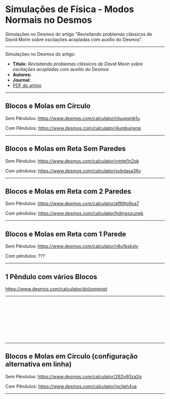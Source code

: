 # Simulações de Física - Modos Normais no Desmos
Simulações no Desmos do artigo "Revisitando problemas clássicos de David Morin sobre oscilações acopladas com auxílio do Desmos".

<hr>
Simulações no Desmos do artigo:
<ul>
<li><b>Título:</b> <i>Revisitando problemas clássicos de David Morin sobre oscilações acopladas com auxílio do Desmos</i></li>
<li><b>Autores:</b> </li>
<li><b>Journal:</b> </li>
<li><a href="normal_modes.pdf">PDF do artigo</a></li>
</ul>

<hr>
<H2>Blocos e Molas em Círculo</H2>

Sem Pêndulos: https://www.desmos.com/calculator/nlsuegmb1u

Com Pêndulos: https://www.desmos.com/calculator/4umbujrenq

<hr>
<H2>Blocos e Molas em Reta Sem Paredes</H2>

Sem Pêndulos: https://www.desmos.com/calculator/ymtet1n2ok

Com pêndulos: https://www.desmos.com/calculator/svbdasa36y

<hr>
<H2>Blocos e Molas em Reta com 2 Paredes</H2>

Sem Pêndulos: https://www.desmos.com/calculator/af89tg9xa7

Com pêndulos: https://www.desmos.com/calculator/hdmgxzuzwk

<hr>
<H2>Blocos e Molas em Reta com 1 Parede</H2>

Sem Pêndulos: https://www.desmos.com/calculator/n6u1bsksly

Com pêndulos: ???

<hr>
<H2>1 Pêndulo com vários Blocos</H2>

https://www.desmos.com/calculator/dolzompvqt

<hr>

<br /> <br /> <br /> <br /> <br /> <br /> <br /> 

<hr>
<H2>Blocos e Molas em Círculo (configuração alternativa em linha)</H2>

Sem Pêndulos: https://www.desmos.com/calculator/262v60za2g

Com Pêndulos: https://www.desmos.com/calculator/jxcljeh4va

<hr>
</BODY></HTML>
